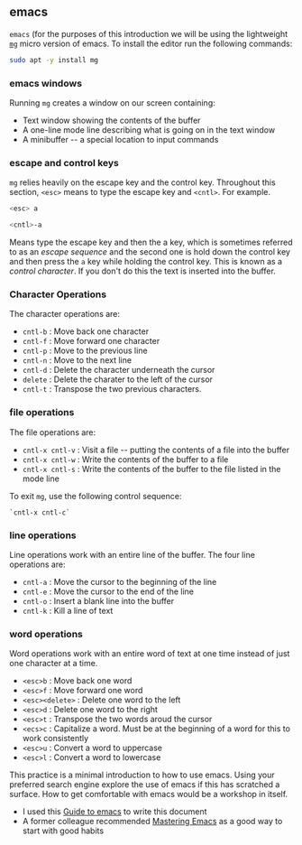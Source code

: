 ## emacs

`emacs` (for the purposes of this introduction we will be using the lightweight [`mg`](http://homepage.boetes.org/software/mg/) micro version of emacs. To install the editor run the following commands:

```bash
sudo apt -y install mg
```

### emacs windows

Running `mg` creates a window on our screen containing:

* Text window showing the contents of the buffer
* A one-line mode line describing what is going on in the text window
* A minibuffer -- a special location to input commands

### escape and control keys

`mg` relies heavily on the escape key and the control key. Throughout this section, `<esc>` means to type the escape key and `<cntl>`. For example.

```bash
<esc> a

<cntl>-a
```

Means type the escape key and then the a key, which is sometimes referred to as an *escape sequence* and the second one is hold down the control key and then press the `a` key while holding the control key. This is known as a *control character*. If you don't do this the text is inserted into the buffer.

### Character Operations

The character operations are:

* `cntl-b` : Move back one character
* `cntl-f` : Move forward one character
* `cntl-p` : Move to the previous line
* `cntl-n` : Move to the next line
* `cntl-d` : Delete the character underneath the cursor
* `delete` : Delete the charater to the left of the cursor
* `cntl-t` : Transpose the two previous characters.

### file operations

The file operations are:

* `cntl-x cntl-v` : Visit a file -- putting the contents of a file into the buffer
* `cntl-x cntl-w` : Write the contents of the buffer to a file
* `cntl-x cntl-s` : Write the contents of the buffer to the file listed in the mode line

To exit `mg`, use the following control sequence:

```
`cntl-x cntl-c`
```

### line operations

Line operations work with an entire line of the buffer. The four line operations are:

* `cntl-a` : Move the cursor to the beginning of the line
* `cntl-e` : Move the cursor to the end of the line
* `cntl-o` : Insert a blank line into the buffer
* `cntl-k` : Kill a line of text

### word operations

Word operations work with an entire word of text at one time instead of just one character at a time.

* `<esc>b` : Move back one word
* `<esc>f` : Move forward one word
* `<esc><delete>` : Delete one word to the left
* `<esc>d` : Delete one word to the right
* `<esc>t` : Transpose the two words aroud the cursor
* `<ecs>c` : Capitalize a word. Must be at the beginning of a word for this to work consistently
* `<esc>u` : Convert a word to uppercase
* `<esc>l` : Convert a word to lowercase

This practice is a minimal introduction to how to use emacs. Using your preferred search engine explore the use of emacs if this has scratched a surface. How to get comfortable with emacs would be a workshop in itself.

 * I used this [Guide to emacs](http://www.jesshamrick.com/2012/09/10/absolute-beginners-guide-to-emacs/) to write this document 
 * A former colleague recommended [Mastering Emacs](https://www.masteringemacs.org/article/beginners-guide-to-emacs) as a good way to start with good habits